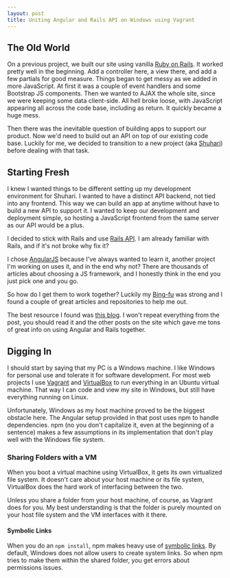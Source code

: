```yaml
---
layout: post
title: Uniting Angular and Rails API on Windows using Vagrant
---
```


## The Old World

On a previous project, we built our site using vanilla [Ruby on Rails](http://rubyonrails.org/). It worked pretty well in the beginning. Add a controller here, a view there, and add a few partials for good measure. Things began to get messy as we added in more JavaScript. At first it was a couple of event handlers and some Bootstrap JS components. Then we wanted to AJAX the whole site, since we were keeping some data client-side. All hell broke loose, with JavaScript appearing all across the code base, including as return. It quickly became a huge mess.

Then there was the inevitable question of building apps to support our product. Now we'd need to build out an API on top of our existing code base. Luckily for me, we decided to transition to a new project (aka [Shuhari](http://shuhari.io)) before dealing with that task.

## Starting Fresh

I knew I wanted things to be different setting up my development environment for Shuhari. I wanted to have a distinct API backend, not tied into any frontend. This way we can build an app at anytime without have to build a new API to support it. I wanted to keep our development and deployment simple, so hosting a JavaScript frontend from the same server as our API would be a plus.

I decided to stick with Rails and use [Rails API](https://github.com/rails-api/rails-api). I am already familiar with Rails, and if it's not broke why fix it?

I chose [AngularJS](https://angularjs.org/) because I've always wanted to learn it, another project I'm working on uses it, and in the end why not? There are thousands of articles about choosing a JS framework, and I honestly think in the end you just pick one and you go.

So how do I get them to work together? Luckily my [Bing-fu](http://www.urbandictionary.com/define.php?term=Bing-Fu) was strong and I found a couple of great articles and repositories to help me out.

The best resource I found was [this blog](http://www.angularonrails.com/ruby-on-rails-angularjs-single-page-application/). I won't repeat everything from the post, you should read it and the other posts on the site which gave me tons of great info on using Angular and Rails together.

## Digging In

I should start by saying that my PC is a Windows machine. I like Windows for personal use and tolerate it for software development. For most web projects I use [Vagrant](https://www.vagrantup.com/) and [VirtualBox](https://www.virtualbox.org/) to run everything in an Ubuntu virtual machine. That way I can code and view my site in Windows, but still have everything running on Linux.

Unfortunately, Windows as my host machine proved to be the biggest obstacle here. The Angular setup provided in that post uses npm to handle dependencies. npm (no you don't capitalize it, even at the beginning of a sentence) makes a few assumptions in its implementation that don't play well with the Windows file system.

### Sharing Folders with a VM

When you boot a virtual machine using VirtualBox, it gets its own virtualized file system. It doesn't care about your host machine or its file system, VirtualBox does the hard work of interfacing between the two.

Unless you share a folder from your host machine, of course, as Vagrant does for you. My best understanding is that the folder is purely mounted on your host file system and the VM interfaces with it there.

#### Symbolic Links

When you do an `npm install`, npm makes heavy use of [symbolic links](http://en.wikipedia.org/wiki/Symbolic_link). By default, Windows does not allow users to create system links. So when npm tries to make them within the shared folder, you get errors about permissions issues.
